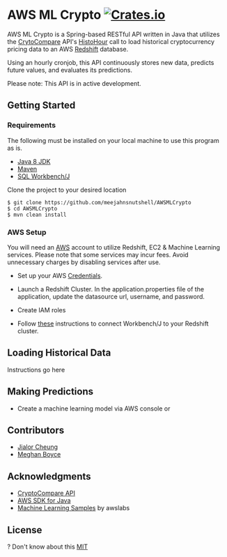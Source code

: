 # AWS ML Crypto [![Crates.io](https://img.shields.io/crates/l/rustc-serialize.svg)]()

AWS ML Crypto is a Spring-based RESTful API written in Java that utilizes the [CrytoCompare](https://www.cryptocompare.com/api/#) 
API's [HistoHour](https://www.cryptocompare.com/api/#-api-data-histohour-) call to load historical cryptocurrency pricing 
data to an AWS [Redshift](hhttps://aws.amazon.com/redshift/) database.

Using an hourly cronjob, this API continuously stores new data, predicts future values, and evaluates its predictions.

Please note: This API is in active development.
 
## Getting Started

### Requirements
The following must be installed on your local machine to use this program as is.
* [Java 8 JDK](http://www.oracle.com/technetwork/java/javase/downloads/jdk8-downloads-2133151.html)
* [Maven](https://maven.apache.org/download.cgi)
* [SQL Workbench/J](http://www.sql-workbench.net/downloads.html)

Clone the project to your desired location

```
$ git clone https://github.com/meejahnsnutshell/AWSMLCrypto
$ cd AWSMLCrypto
$ mvn clean install
```
### AWS Setup

You will need an [AWS](https://maven.apache.org/download.cgi) account to utilize Redshift, EC2 & Machine Learning 
services. Please note that some services may incur fees. Avoid unnecessary charges by disabling services after use.

* Set up your AWS [Credentials](https://docs.aws.amazon.com/sdk-for-java/v1/developer-guide/credentials.html).

* Launch a Redshift Cluster. In the application.properties file of the application, update the datasource url, username, 
and password.

* Create IAM roles

* Follow [these](https://docs.aws.amazon.com/redshift/latest/mgmt/connecting-using-workbench.html) instructions to connect 
Workbench/J to your Redshift cluster.

## Loading Historical Data


Instructions go here

## Making Predictions

* Create a machine learning model via AWS console or 



## Contributors
* [Jialor Cheung](https://github.com/PopoPenguin)
* [Meghan Boyce](https://github.com/meejahnsnutshell)

## Acknowledgments

* [CryptoCompare API](https://www.cryptocompare.com/api/#)
* [AWS SDK for Java](https://aws.amazon.com/sdk-for-java/)
* [Machine Learning Samples](https://github.com/awslabs/machine-learning-samples/blob/master/targeted-marketing-java/src/main/java/com/amazonaws/samples/machinelearning/BuildModel.java) by awslabs

## License
? Don't know about this
[MIT](https://choosealicense.com/licenses/mit/)